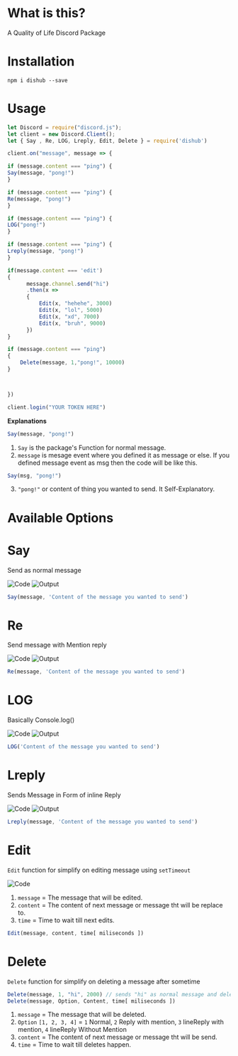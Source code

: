 # What is this?

A Quality of Life Discord Package

# Installation

`npm i dishub --save`

# Usage

```js
let Discord = require("discord.js");
let client = new Discord.Client();
let { Say , Re, LOG, Lreply, Edit, Delete } = require('dishub')

client.on("message", message => {

if (message.content === "ping") {
Say(message, "pong!")
}

if (message.content === "ping") {
Re(message, "pong!")
}

if (message.content === "ping") {
LOG("pong!")
}

if (message.content === "ping") {
Lreply(message, "pong!")
}

if(message.content === 'edit')
{
      message.channel.send("hi")
      .then(x => 
      {
          Edit(x, "hehehe", 3000)
          Edit(x, "lol", 5000)
          Edit(x, "xd", 7000)
          Edit(x, "bruh", 9000)
      })
}

if (message.content === "ping") 
{
	Delete(message, 1,"pong!", 10000)
}



})

client.login("YOUR TOKEN HERE")
```

**Explanations**
```js
Say(message, "pong!")
```
1. `Say` is the package's Function for normal message.
2. `message` is mesage event where you defined it as message or else. If you defined message event as msg then the code will be like this.
```js
Say(msg, "pong!")
```
3. `"pong!"` or content of thing you wanted to send. It Self-Explanatory.
# Available Options
# Say
Send as normal message

![Code](https://cdn.discordapp.com/attachments/860798919311360030/860799177306931200/unknown.png)
![Output](https://cdn.discordapp.com/attachments/860798919311360030/860799307871813642/unknown.png)
```js
Say(message, 'Content of the message you wanted to send')
```
# Re
Send message with Mention reply

![Code](https://cdn.discordapp.com/attachments/860798919311360030/860799441501421588/unknown.png)
![Output](https://cdn.discordapp.com/attachments/860798919311360030/860799815104069642/unknown.png)
```js
Re(message, 'Content of the message you wanted to send')
```
# LOG
Basically Console.log()

![Code](https://cdn.discordapp.com/attachments/860798919311360030/860800271247605790/unknown.png)
![Output](https://cdn.discordapp.com/attachments/860798919311360030/860800158634344448/unknown.png)
```js
LOG('Content of the message you wanted to send')
```

# Lreply
Sends Message in Form of inline Reply

![Code](https://cdn.discordapp.com/attachments/860798919311360030/860800434389123102/unknown.png)
![Output](https://cdn.discordapp.com/attachments/860798919311360030/860800506179354634/unknown.png)
```js
Lreply(message, 'Content of the message you wanted to send')
```

# Edit
`Edit` function for simplify on editing message using `setTimeout`

![Code](https://cdn.discordapp.com/attachments/828007782221479946/863120884416118834/unknown.png)

1. `message` = The message that will be edited.
2. `content` = The content of next message or message tht will be replace to.
3. `time` = Time to wait till next edits.

```js
Edit(message, content, time[ miliseconds ])
```
# Delete
`Delete` function for simplify on deleting a message after sometime

```js
Delete(message, 1, "hi", 2000) // sends "hi" as normal message and delete after 2 sec
Delete(message, Option, Content, time[ miliseconds ])
```
1. `message` = The message that will be deleted.
2. `Option` `[1, 2, 3, 4]` = `1` Normal, `2` Reply with mention, `3` lineReply with mention, `4` lineReply Without Mention
2. `content` = The content of next message or message tht will be send.
3. `time` = Time to wait till deletes happen.


